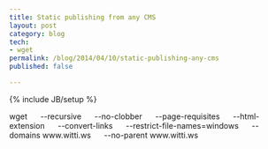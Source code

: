 ```yaml
---
title: Static publishing from any CMS
layout: post
category: blog
tech:
- wget
permalink: /blog/2014/04/10/static-publishing-any-cms
published: false

---
```

{% include JB/setup %}
<div id="node-333" class="node node-blog node-promoted node-unpublished">
  <div class="content clearfix">
    <div class="field field-name-body field-type-text-with-summary field-label-hidden"><div class="field-items"><div class="field-item even"><p>wget      --recursive      --no-clobber      --page-requisites      --html-extension      --convert-links      --restrict-file-names=windows      --domains www.witti.ws      --no-parent www.witti.ws</p>
</div></div></div>  </div>
</div>
